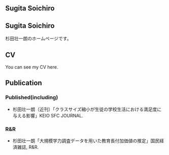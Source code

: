 ## Sugita Soichiro

## Sugita Soichiro

杉田壮一朗のホームページです。

## CV

You can see my CV here.

## Publication

### Published(including)

- 杉田壮一朗（近刊）「クラスサイズ縮小が生徒の学校生活における満足度に与える影響」KEIO SFC JOURNAL.

### R&R
- 杉田壮一朗「大規模学力調査データを用いた教育長付加価値の推定」国民経済雑誌, R&R.
